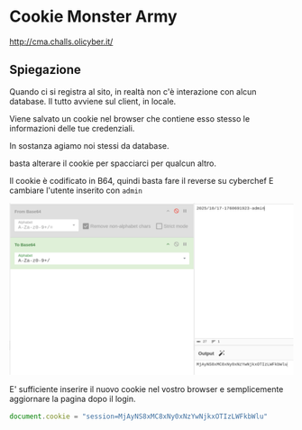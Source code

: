 # Cookie Monster Army

http://cma.challs.olicyber.it/


## Spiegazione

Quando ci si registra al sito, in realtà non c'è interazione con alcun database.
Il tutto avviene sul client, in locale.

Viene salvato un cookie nel browser che contiene esso stesso le informazioni delle tue credenziali.

In sostanza agiamo noi stessi da database.

basta alterare il cookie per spacciarci per qualcun altro.

Il cookie è codificato in B64, quindi basta fare il reverse su cyberchef
E cambiare l'utente inserito con ```admin```

![alt text](image.png)


E' sufficiente inserire il nuovo cookie nel vostro browser e semplicemente aggiornare la pagina dopo il login.
```js
document.cookie = "session=MjAyNS8xMC8xNy0xNzYwNjkxOTIzLWFkbWlu"
```